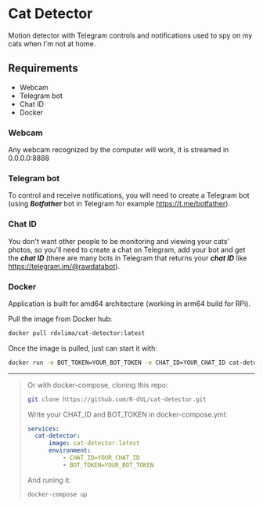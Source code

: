 # Cat Detector
Motion detector with Telegram controls and notifications used to spy on my cats when I'm not at home.
## Requirements
- Webcam
- Telegram bot
- Chat ID
- Docker

### Webcam
Any webcam recognized by the computer will work, it is streamed in 0.0.0.0:8888
### Telegram bot
To control and receive notifications, you will need to create a Telegram bot (using ___Botfather___ bot in Telegram for example https://t.me/botfather).
### Chat ID
You don't want other people to be monitoring and viewing your cats' photos, so you'll need to create a chat on Telegram, add your bot and get the ___chat ID___ (there are many bots in Telegram that returns your ___chat ID___ like https://telegram.im/@rawdatabot).
### Docker
Application is built for amd64 architecture (working in arm64 build for RPi).

Pull the image from Docker hub:
~~~bash
docker pull rdvlima/cat-detector:latest
~~~
Once the image is pulled, just can start it with:
~~~bash
docker run -e BOT_TOKEN=YOUR_BOT_TOKEN -e CHAT_ID=YOUR_CHAT_ID cat-detector:latest
~~~
---
>Or with docker-compose, cloning this repo:
>~~~bash
>git clone https://github.com/R-dVL/cat-detector.git
>~~~
>Write your CHAT_ID and BOT_TOKEN in docker-compose.yml:
>~~~yml
>services:
>   cat-detector:
>       image: cat-detector:latest
>       environment:
>           - CHAT_ID=YOUR_CHAT_ID
>           - BOT_TOKEN=YOUR_BOT_TOKEN
>~~~
>And runing it:
>~~~bash
>docker-compose up
>~~~